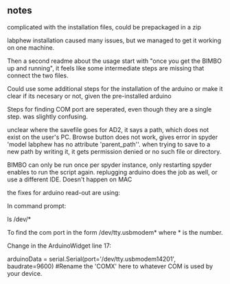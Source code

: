 ## notes

complicated with the installation files, could be prepackaged in a zip

labphew installation caused many issues, but we managed to get it working on one machine.

Then a second readme about the usage start with "once you get the BIMBO up and running", it feels like some intermediate steps are missing that connect the two files.

Could use some additional steps for the installation of the arduino or make it clear if its necesary or not, given the pre-installed arduino

Steps for finding COM port are seperated, even though they are a single step. was slightly confusing.

unclear where the savefile goes for AD2, it says a path, which does not exist on the user's PC. Browse button does not work, gives error in spyder 'model labphew has no attribute 'parent_path''.
when trying to save to a new path by writing it, it gets permission denied or no such file or directory.

BIMBO can only be run once per spyder instance, only restarting spyder enables to run the script again.
replugging arduino does the job as well, or use a different IDE. Doesn't happen on MAC

the fixes for arduino read-out are using: 

In command prompt: 

ls /dev/*

To find the com port in the form /dev/tty.usbmodem* where * is the number. 

Change in the ArduinoWidget line 17: 

arduinoData = serial.Serial(port='/dev/tty.usbmodem14201', baudrate=9600)  #Rename the 'COMX' here to whatever COM is used by your device.
